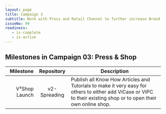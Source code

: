 ```yaml
---
layout: page
title: Campaign 3
subtitle: Work with Press and Retail Channel to further increase Brand Awareness of V² Modular PC to prepare for Campaign 4
issueNo: 99
readiness:
   - is-complete
   - is-active
---
```



 

## Milestones in Campaign 03: Press & Shop

|            Milestone |    Repository   | Description     |
|---------------------:|:---------------:|-------------------------|
| V²Shop Launch |  v2-Spreading | Publish all Know How Articles and Tutorials to make it very easy for others to either add ViCase or ViPC to their existing shop or to open their own online shop. |
